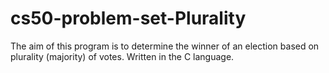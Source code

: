 # cs50-problem-set-Plurality
The aim of this program is to determine the winner of an election based on plurality (majority) of votes.
Written in the C language.
